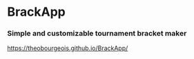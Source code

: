 # BrackApp
### Simple and customizable tournament bracket maker

https://theobourgeois.github.io/BrackApp/
